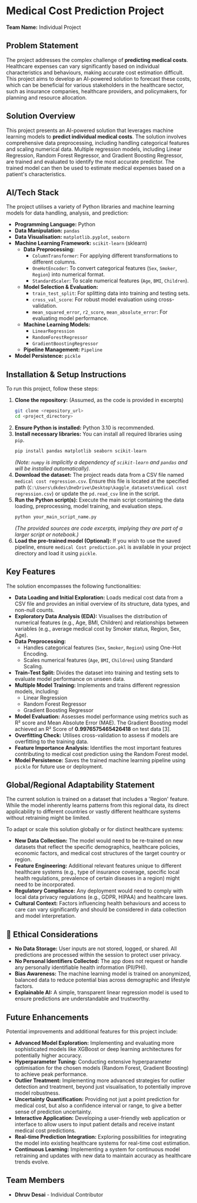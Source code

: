 # Medical Cost Prediction Project

**Team Name:** Individual Project

## Problem Statement

The project addresses the complex challenge of **predicting medical costs**. Healthcare expenses can vary significantly based on individual characteristics and behaviours, making accurate cost estimation difficult. This project aims to develop an AI-powered solution to forecast these costs, which can be beneficial for various stakeholders in the healthcare sector, such as insurance companies, healthcare providers, and policymakers, for planning and resource allocation.

## Solution Overview

This project presents an AI-powered solution that leverages machine learning models to **predict individual medical costs**. The solution involves comprehensive data preprocessing, including handling categorical features and scaling numerical data. Multiple regression models, including Linear Regression, Random Forest Regressor, and Gradient Boosting Regressor, are trained and evaluated to identify the most accurate predictor. The trained model can then be used to estimate medical expenses based on a patient's characteristics.

## AI/Tech Stack

The project utilises a variety of Python libraries and machine learning models for data handling, analysis, and prediction:

*   **Programming Language:** Python
*   **Data Manipulation:** `pandas`
*   **Data Visualisation:** `matplotlib.pyplot`, `seaborn` 
*   **Machine Learning Framework:** `scikit-learn` (sklearn)
    *   **Data Preprocessing:**
        *   `ColumnTransformer`: For applying different transformations to different columns.
        *   `OneHotEncoder`: To convert categorical features (`Sex`, `Smoker`, `Region`) into numerical format.
        *   `StandardScaler`: To scale numerical features (`Age`, `BMI`, `Children`).
    *   **Model Selection & Evaluation:**
        *   `train_test_split`: For splitting data into training and testing sets.
        *   `cross_val_score`: For robust model evaluation using cross-validation.
        *   `mean_squared_error`, `r2_score`, `mean_absolute_error`: For evaluating model performance.
    *   **Machine Learning Models:**
        *   `LinearRegression` 
        *   `RandomForestRegressor`
        *   `GradientBoostingRegressor`
    *   **Pipeline Management:** `Pipeline` 
*   **Model Persistence:** `pickle` 

## Installation & Setup Instructions

To run this project, follow these steps:

1.  **Clone the repository:** (Assumed, as the code is provided in excerpts)
    ```bash
    git clone <repository_url>
    cd <project_directory>
    ```
2.  **Ensure Python is installed:** Python 3.10 is recommended.
3.  **Install necessary libraries:** You can install all required libraries using `pip`.
    ```bash
    pip install pandas matplotlib seaborn scikit-learn
    ```
    *(Note: `numpy` is implicitly a dependency of `scikit-learn` and `pandas` and will be installed automatically).*
4.  **Download the dataset:** The project reads data from a CSV file named `medical cost regression.csv`. Ensure this file is located at the specified path (`C:\Users\dkdes\OneDrive\Desktop\kaggle_datasets\medical cost regression.csv`) or update the `pd.read_csv` line in the script.
5.  **Run the Python script(s):** Execute the main script containing the data loading, preprocessing, model training, and evaluation steps.
    ```bash
    python your_main_script_name.py
    ```
    *(The provided sources are code excerpts, implying they are part of a larger script or notebook.)*
6.  **Load the pre-trained model (Optional):** If you wish to use the saved pipeline, ensure `medical Cost prediction.pkl` is available in your project directory and load it using `pickle`.

## Key Features

The solution encompasses the following functionalities:

*   **Data Loading and Initial Exploration:** Loads medical cost data from a CSV file and provides an initial overview of its structure, data types, and non-null counts.
*   **Exploratory Data Analysis (EDA):** Visualises the distribution of numerical features (e.g., Age, BMI, Children) and relationships between variables (e.g., average medical cost by Smoker status, Region, Sex, Age).
*   **Data Preprocessing:**
    *   Handles categorical features (`Sex`, `Smoker`, `Region`) using One-Hot Encoding.
    *   Scales numerical features (`Age`, `BMI`, `Children`) using Standard Scaling.
*   **Train-Test Split:** Divides the dataset into training and testing sets to evaluate model performance on unseen data.
*   **Multiple Model Training:** Implements and trains different regression models, including:
    *   Linear Regression
    *   Random Forest Regressor
    *   Gradient Boosting Regressor
*   **Model Evaluation:** Assesses model performance using metrics such as R² score and Mean Absolute Error (MAE). The Gradient Boosting model achieved an R² Score of **0.9976575465426418** on test data [3].
*   **Overfitting Check:** Utilises cross-validation to assess if models are overfitting to the training data.
*   **Feature Importance Analysis:** Identifies the most important features contributing to medical cost prediction using the Random Forest model.
*   **Model Persistence:** Saves the trained machine learning pipeline using `pickle` for future use or deployment.

## Global/Regional Adaptability Statement

The current solution is trained on a dataset that includes a 'Region' feature. While the model inherently learns patterns from this regional data, its direct applicability to different countries or vastly different healthcare systems without retraining might be limited.

To adapt or scale this solution globally or for distinct healthcare systems:

*   **New Data Collection:** The model would need to be re-trained on new datasets that reflect the specific demographics, healthcare policies, economic factors, and medical cost structures of the target country or region.
*   **Feature Engineering:** Additional relevant features unique to different healthcare systems (e.g., type of insurance coverage, specific local health regulations, prevalence of certain diseases in a region) might need to be incorporated.
*   **Regulatory Compliance:** Any deployment would need to comply with local data privacy regulations (e.g., GDPR, HIPAA) and healthcare laws.
*   **Cultural Context:** Factors influencing health behaviours and access to care can vary significantly and should be considered in data collection and model interpretation.

## 🧠 Ethical Considerations

- **No Data Storage:** User inputs are not stored, logged, or shared. All predictions are processed within the session to protect user privacy.
- **No Personal Identifiers Collected:** The app does not request or handle any personally identifiable health information (PII/PHI).
- **Bias Awareness:** The machine learning model is trained on anonymized, balanced data to reduce potential bias across demographic and lifestyle factors.
- **Explainable AI:** A simple, transparent linear regression model is used to ensure predictions are understandable and trustworthy.


## Future Enhancements

Potential improvements and additional features for this project include:

*   **Advanced Model Exploration:** Implementing and evaluating more sophisticated models like XGBoost  or deep learning architectures for potentially higher accuracy.
*   **Hyperparameter Tuning:** Conducting extensive hyperparameter optimisation for the chosen models (Random Forest, Gradient Boosting) to achieve peak performance.
*   **Outlier Treatment:** Implementing more advanced strategies for outlier detection and treatment, beyond just visualisation, to potentially improve model robustness.
*   **Uncertainty Quantification:** Providing not just a point prediction for medical cost, but also a confidence interval or range, to give a better sense of prediction uncertainty.
*   **Interactive Application:** Developing a user-friendly web application or interface to allow users to input patient details and receive instant medical cost predictions.
*   **Real-time Prediction Integration:** Exploring possibilities for integrating the model into existing healthcare systems for real-time cost estimation.
*   **Continuous Learning:** Implementing a system for continuous model retraining and updates with new data to maintain accuracy as healthcare trends evolve.

## Team Members

*   **Dhruv Desai** - Individual Contributor
